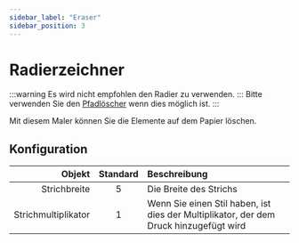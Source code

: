 ```yaml
---
sidebar_label: "Eraser"
sidebar_position: 3
---
```


# Radierzeichner

:::warning Es wird nicht empfohlen den Radier zu verwenden. ::: Bitte verwenden Sie den [Pfadlöscher](path_eraser) wenn dies möglich ist. :::

Mit diesem Maler können Sie die Elemente auf dem Papier löschen.

## Konfiguration

|              Objekt | Standard | Beschreibung                                                                          |
| -------------------:|:--------:|:------------------------------------------------------------------------------------- |
|        Strichbreite |    5     | Die Breite des Strichs                                                                |
| Strichmultiplikator |    1     | Wenn Sie einen Stil haben, ist dies der Multiplikator, der dem Druck hinzugefügt wird |
